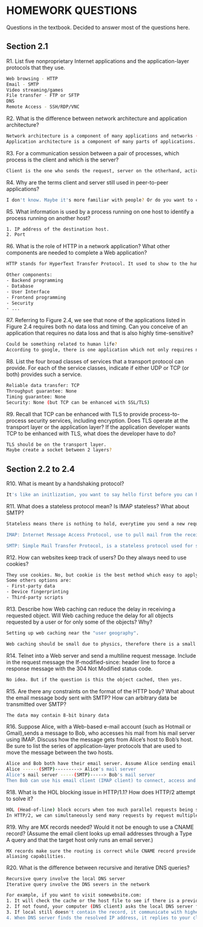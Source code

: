 # HOMEWORK QUESTIONS
Questions in the textbook. Decided to answer most of the questions here. 

## Section 2.1 
R1. List five nonproprietary Internet applications and the application-layer protocols that they use.
```sh
Web browsing - HTTP 
Email - SMTP 
Video streaming/games  
File transfer - FTP or SFTP 
DNS  
Remote Access - SSH/RDP/VNC 
```

R2. What is the difference between network architecture and application architecture?
```sh
Network architecture is a component of many applications and networks (like routers, switches, cable, protocols, host, destination,...)
Application architecture is a component of many parts of applications. (Uber, Netflix,...)
```

R3. For a communication session between a pair of processes, which process is the client and which is the server?
```sh
Client is the one who sends the request, server on the otherhand, active 24/7 and return the responses. 
```

R4. Why are the terms client and server still used in peer-to-peer applications?
```sh
I don't know. Maybe it's more familiar with people? Or do you want to call it as master-slave, jeez.... 
```

R5. What information is used by a process running on one host to identify a process running on another host?
```sh
1. IP address of the destination host.
2. Port 
```

R6. What is the role of HTTP in a network application? What other components are needed to complete a Web application?
```sh
HTTP stands for HyperText Transfer Protocol. It used to show to the human plain-based text as readable as possible. 

Other components:
- Backend programming
- Database 
- User Interface 
- Frontend programming 
- Security
- ... 
```

R7. Referring to Figure 2.4, we see that none of the applications listed in Figure 2.4 requires both no data loss and timing. Can you conceive of an application that requires no data loss and that is also highly time-sensitive?
```sh
Could be something related to human life? 
According to google, there is one application which not only requires no data loss, this is also highly time-sensitive is High-Querncy Trading (HFT) 
```

R8. List the four broad classes of services that a transport protocol can provide. For each of the service classes, indicate if either UDP or TCP (or both) provides such a service.
```sh
Reliable data transfer: TCP 
Throughput guarantee: None 
Timing guarantee: None 
Security: None (but TCP can be enhanced with SSL/TLS)
```

R9. Recall that TCP can be enhanced with TLS to provide process-to-process security services, including encryption. Does TLS operate at the transport layer or the application layer? If the application developer wants TCP to be enhanced with TLS, what does the developer have to do?
```sh
TLS should be on the transport layer. 
Maybe create a socket between 2 layers? 
```
## Section 2.2 to 2.4
R10. What is meant by a handshaking protocol?
```sh
It's like an initlization, you want to say hello first before you can have a conversation. 
```

R11. What does a stateless protocol mean? Is IMAP stateless? What about SMTP?
```sh
Stateless means there is nothing to hold, everytime you send a new request, it won't be saved in the server. 

IMAP: Internet Message Access Protocol, use to pull mail from the receiver's mail server -> it's not stateless (stateful)

SMTP: Simple Mail Transfer Protocol, is a stateless protocol used for sending and receiving mail. 
```

R12. How can websites keep track of users? Do they always need to use cookies?
```sh
They use cookies. No, but cookie is the best method which easy to apply and use. 
Some others options are:
- First-party data 
- Device fingerprinting
- Third-party scripts 
```

R13. Describe how Web caching can reduce the delay in receiving a requested object. Will Web caching reduce the delay for all objects requested by a user or for only some of the objects? Why?
```sh
Setting up web caching near the "user geography". 

Web caching should be small due to physics, therefore there is a small of percentage of objects would be store (the most used ones). 
```

R14. Telnet into a Web server and send a multiline request message. Include in the request message the If-modified-since: header line to force a response message with the 304 Not Modified status code.
```sh
No idea. But if the question is this the object cached, then yes. 
```

R15. Are there any constraints on the format of the HTTP body? What about the email message body sent with SMTP? How can arbitrary data be transmitted over SMTP?
```sh
The data may contain 8-bit binary data
```

R16. Suppose Alice, with a Web-based e-mail account (such as Hotmail or Gmail),sends a message to Bob, who accesses his mail from his mail server using IMAP. Discuss how the message gets from Alice’s host to Bob’s host. Be sure to list the series of application-layer protocols that are used to move the message between the two hosts.
```sh
Alice and Bob both have their email server. Assume Alice sending email to Bob:
Alice ------(SMTP)---------> Alice's mail server
Alice's mail server -----(SMTP)-----> Bob's mail server 
Then Bob can use his email client (IMAP client) to connect, access and read the mail which Alice sent
```

R18. What is the HOL blocking issue in HTTP/1.1? How does HTTP/2 attempt to solve it?
```sh
HOL (Head-of-line) block occurs when too much parallel requests being sent. Subsequent requests must be wait before sending. 
In HTTP/2, we can simultaneously send many requests by request multiplexing 
```

R19. Why are MX records needed? Would it not be enough to use a CNAME record? (Assume the email client looks up email addresses through a Type A query and that the target host only runs an email server.)
```
MX records make sure the routing is correct while CNAME record provide aliasing capabilities. 
```

R20. What is the difference between recursive and iterative DNS queries?
```sh
Recursive query involve the local DNS server
Iterative query involve the DNS severs in the network 

For example, if you want to visit somewebsite.com: 
1. It will check the cache or the host file to see if there is a previous name solution 
2. If not found, your computer (DNS client) asks the local DNS server for the IP address recursively
3. If local still doesn't contain the record, it communicate with higher level DNS servers iteratively (root/TLD/etc...) 
4. When DNS server finds the resolved IP address, it replies to your client, and your browser stores it in memory for the future use 
```